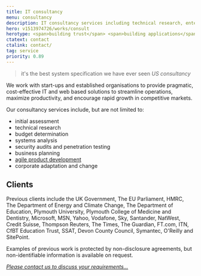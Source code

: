 ```yaml
---
title: IT consultancy
menu: consultancy
description: IT consultancy services including technical research, enterprise business analysis, system design, development, testing, and deployment.
hero: v1513974726/works/consult
herotype: <span>building trust</span> <span>building applications</span> <span>building businesses</span>
ctatext: contact
ctalink: contact/
tag: service
priority: 0.89
---
```


>it's the best system specification we have ever seen
<cite>US consultancy</cite>

We work with start-ups and established organisations to provide pragmatic, cost-effective IT and web based solutions to streamline operations, maximize productivity, and encourage rapid growth in competitive markets.

Our consultancy services include, but are not limited to:

* initial assessment
* technical research
* budget determination
* systems analysis
* security audits and penetration testing
* business planning
* [agile product development]([root]service/development/)
* corporate adaptation and change


## Clients

Previous clients include the UK Government, The EU Parliament, HMRC, The Department of Energy and Climate Change, The Department of Education, Plymouth University, Plymouth College of Medicine and Dentistry, Microsoft, MSN, Yahoo, Vodafone, Sky, Santander, NatWest, Credit Suisse, Thompson Reuters, The Times, The Guardian, FT.com, ITN, CfBT Education Trust, SSAT, Devon County Council, Symantec, O'Reilly and SitePoint.

Examples of previous work is protected by non-disclosure agreements, but non-identifiable information is available on request.

[*Please contact us to discuss your requirements&hellip;*]([root]contact/)
